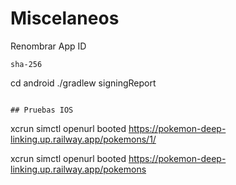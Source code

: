 # Miscelaneos

Renombrar App ID

```
sha-256
```
cd android
./gradlew signingReport
```

## Pruebas IOS
```
xcrun simctl openurl booted https://pokemon-deep-linking.up.railway.app/pokemons/1/

xcrun simctl openurl booted https://pokemon-deep-linking.up.railway.app/pokemons
```


